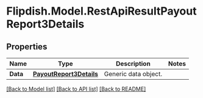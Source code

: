 # Flipdish.Model.RestApiResultPayoutReport3Details
## Properties

Name | Type | Description | Notes
------------ | ------------- | ------------- | -------------
**Data** | [**PayoutReport3Details**](PayoutReport3Details.md) | Generic data object. | 

[[Back to Model list]](../README.md#documentation-for-models) [[Back to API list]](../README.md#documentation-for-api-endpoints) [[Back to README]](../README.md)

